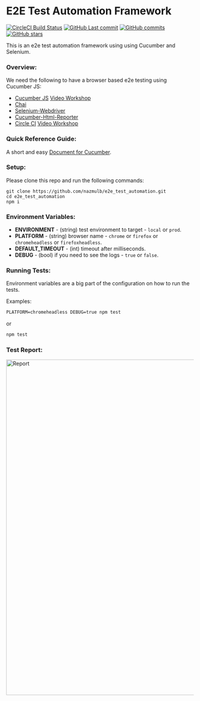 # E2E Test Automation Framework 

[![CircleCI Build Status](https://badgen.net/circleci/github/nazmulb/e2e_test_automation)](https://circleci.com/gh/nazmulb/e2e_test_automation)
[![GitHub Last commit](https://badgen.net/github/last-commit/nazmulb/e2e_test_automation)](https://github.com/nazmulb/e2e_test_automation)
[![GitHub commits](https://badgen.net/github/commits/nazmulb/e2e_test_automation)](https://github.com/nazmulb/e2e_test_automation/commits/master)
[![GitHub stars](https://badgen.net/github/stars/nazmulb/e2e_test_automation)](https://github.com/nazmulb/e2e_test_automation)

This is an e2e test automation framework using using Cucumber and Selenium.

### Overview:

We need the following to have a browser based e2e testing using Cucumber JS:

- [Cucumber JS](https://github.com/nazmulb/cucumber) [Video Workshop](https://www.youtube.com/playlist?list=PLU0B5opOZ_Dv6t8iKhE4GRkjk9CKJAnJ9)
- [Chai](https://www.npmjs.com/package/chai)
- [Selenium-Webdriver](https://docs.seleniumhq.org/docs/03_webdriver.jsp#setting-up-a-selenium-webdriver-project)
- [Cucumber-Html-Reporter](https://www.npmjs.com/package/chai)
- [Circle CI](https://github.com/nazmulb/circleci) [Video Workshop](https://www.youtube.com/playlist?list=PLU0B5opOZ_DsP7m6mFCl3R9H_NvdfVWNF)

### Quick Reference Guide:

A short and easy <a href="https://github.com/nazmulb/cucumber">Document for Cucumber</a>.

### Setup:

Please clone this repo and run the following commands:

```
git clone https://github.com/nazmulb/e2e_test_automation.git
cd e2e_test_automation
npm i
```

### Environment Variables:

- **ENVIRONMENT** - (string) test environment to target - `local` or `prod`.
- **PLATFORM** - (string) browser name - `chrome` or `firefox` or `chromeheadless` or `firefoxheadless`.
- **DEFAULT_TIMEOUT** - (int) timeout after milliseconds.
- **DEBUG** - (bool) if you need to see the logs - `true` or `false`.

### Running Tests:

Environment variables are a big part of the configuration on how to run the tests.

Examples:

```cmd
PLATFORM=chromeheadless DEBUG=true npm test
```

or

```cmd
npm test
```

### Test Report:

<img alt="Report" src="https://raw.githubusercontent.com/nazmulb/cucumber/master/images/report.png" width="900px" />